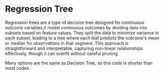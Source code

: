 # Regression Tree
Regression trees are a type of decision tree designed for continuous outcome variables,it model continuous outcomes by dividing data into subsets based on feature values. They split the data to minimize variance in each subset, leading to a tree where each leaf predicts the outcome's mean or median for observations in that segment. This approach is straightforward and interpretable, capturing non-linear relationships effectively, though it can overfit without careful pruning.

Many options are the same as Decision Tree, so this code is shorter than most codes.
